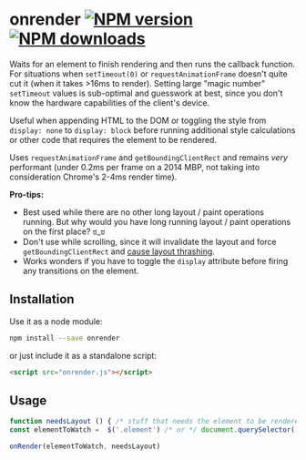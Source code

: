 # onrender [![NPM version](https://img.shields.io/npm/v/onrender.svg?style=flat)](https://www.npmjs.com/package/onrender) [![NPM downloads](https://img.shields.io/npm/dm/onrender.svg?style=flat)](https://npmjs.org/package/onrender)


Waits for an element to finish rendering and then runs the callback function. For situations when `setTimeout(0)` or `requestAnimationFrame` doesn't quite cut it (when it takes >16ms to render). Setting large "magic number" `setTimeout` values is sub-optimal and guesswork at best, since you don't know the hardware capabilities of the client's device.

Useful when appending HTML to the DOM or toggling the style from `display: none` to `display: block` before running additional style calculations or other code that requires the element to be rendered.

Uses `requestAnimationFrame` and `getBoundingClientRect` and remains *very* performant (under 0.2ms per frame on a 2014 MBP, not taking into consideration Chrome's 2-4ms render time).

**Pro-tips:**
 * Best used while there are no other long layout / paint operations running. But why would you have long running layout / paint operations on the first place? ಠ_ಠ
 * Don't use while scrolling, since it will invalidate the layout and force `getBoundingClientRect` and [cause layout thrashing](https://gist.github.com/paulirish/5d52fb081b3570c81e3a).
 * Works wonders if you have to toggle the `display` attribute before firing any transitions on the element.

## Installation
Use it as a node module:
```bash
npm install --save onrender
```
or just include it as a standalone script:
```html
<script src="onrender.js"></script>
```

## Usage
```javascript
function needsLayout () { /* stuff that needs the element to be rendered */ }
const elementToWatch =  $('.element') /* or */ document.querySelector('.element')

onRender(elementToWatch, needsLayout)
```
